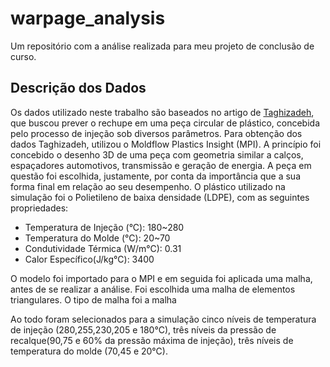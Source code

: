 # warpage_analysis
Um repositório com a análise realizada para meu projeto de conclusão de curso. 

## Descrição dos Dados
Os dados utilizado neste trabalho são baseados no artigo de [Taghizadeh](http://jps.shirazu.ac.ir/article_1744_b7eb8ed50d88a80fe3a7ade4b30059fb.pdf), que buscou prever o rechupe em uma peça circular de plástico, concebida pelo processo de injeção sob diversos parâmetros. Para obtenção dos dados Taghizadeh, utilizou o Moldflow Plastics Insight (MPI).
A princípio foi concebido o desenho 3D de uma peça com geometria similar a calços, espaçadores automotivos, transmissão e geração de energia. A peça em questão foi escolhida, justamente, por conta da importância que a sua forma final em relação ao seu desempenho. O plástico utilizado na simulação foi o Polietileno de baixa densidade (LDPE), com as seguintes propriedades:

* Temperatura de Injeção (°C): 180~280
* Temperatura do Molde (°C): 20~70
* Condutividade Térmica (W/m°C): 0.31
* Calor Específico(J/kg°C): 3400

O modelo foi importado para o MPI e em seguida foi aplicada uma malha, antes de se realizar a análise. Foi escolhida uma malha de elementos triangulares. O tipo de malha foi a malha 

Ao todo foram selecionados para a simulação cinco níveis de temperatura de injeção (280,255,230,205 e 180°C), três níveis da pressão de recalque(90,75 e 60% da pressão máxima de injeção), três níveis de  temperatura do molde (70,45 e 20°C). 
<!--stackedit_data:
eyJoaXN0b3J5IjpbLTQzMzI5Njc5MCwtMTUzMTYzMjg1MV19
-->